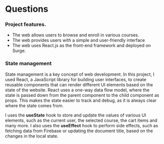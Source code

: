 # Questions


### Project features.
- The web allows users to browse and enroll in various courses.
- The web provides users with a simple and user-friendly interface
- The web uses React.js as the front-end framework and deployed on Surge.


### State management

State management is a key concept of web development. In this project, I used React, a JavaScript library for building user interfaces, to create reusable components that can render different UI elements based on the state of the website. React uses a one-way data flow model, where the state is passed down from the parent component to the child component as props. This makes the state easier to track and debug, as it is always clear where the state comes from.

I uses the **useState** hook to store and update the values of various UI elements, such as the current user, the selected course, the cart items and many more. I also uses the **useEffect** hook to perform side effects, such as fetching data from Firebase or updating the document title, based on the changes in the local state.
